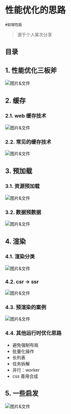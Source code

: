 
# 性能优化的思路

`#前端性能`  

> 源于个人某次分享


## 目录
<!-- toc -->
 ## 1. 性能优化三板斧 

![图片&文件](./files/20241101-18.png)

## 2. 缓存

### 2.1. web 缓存技术

![图片&文件](./files/20241101-19.png)

### 2.2. 常见的缓存技术

![图片&文件](./files/20241101-20.png)

## 3. 预加载

### 3.1. 资源预加载

![图片&文件](./files/20241101-21.png)

### 3.2. 数据预数据

![图片&文件](./files/20241101-22.png)

## 4. 渲染

### 4.1. 渲染分类

![图片&文件](./files/20241101-23.png)

### 4.2. csr → ssr

![图片&文件](./files/20241101-24.png)

### 4.3. 预渲染的案例

![图片&文件](./files/20241101-25.png)

### 4.4. 其他运行时优化思路

- 避免强制布局
- 批量化操作
- 长列表
- 任务拆解
- 并行：worker
- css 善用合成

## 5. 一些启发

![图片&文件](./files/20241101-26.png)
